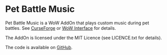 ﻿# Pet Battle Music

Pet Battle Music is a WoW AddOn that plays custom music during pet battles. See [CurseForge](https://www.curseforge.com/wow/addons/pet-battle-music) or [WoW Interface](https://www.wowinterface.com/downloads/info21557-PetBattleMusic.html) for details.

The AddOn is licensed under the MIT Licence (see LICENCE.txt for details).

The code is available on [GitHub](https://github.com/Choonster-WoW-AddOns/PetBattleMusic).
